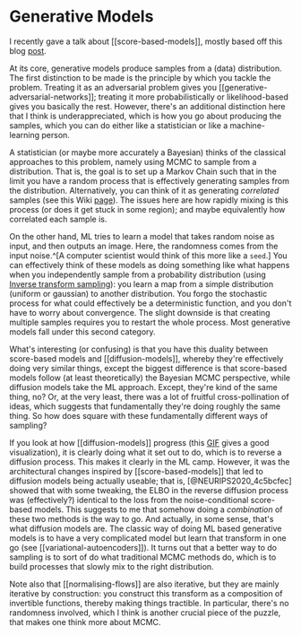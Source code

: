 # Generative Models

I recently gave a talk about [[score-based-models]], mostly based off this blog [post](https://yang-song.net/blog/2021/score/).

At its core, generative models produce samples from a (data) distribution. The first distinction to be made is the principle by which you tackle the problem. Treating it as an adversarial problem gives you [[generative-adversarial-networks]]; treating it more probabilistically or likelihood-based gives you basically the rest. However, there's an additional distinction here that I think is underappreciated, which is how you go about producing the samples, which you can do either like a statistician or like a machine-learning person.

A statistician (or maybe more accurately a Bayesian) thinks of the classical approaches to this problem, namely using MCMC to sample from a distribution. That is, the goal is to set up a Markov Chain such that in the limit you have a random process that is effectively generating samples from the distribution. Alternatively, you can think of it as generating *correlated* samples (see this Wiki [page](https://en.wikipedia.org/wiki/Non-uniform_random_variate_generation#Continuous_distributions)). The issues here are how rapidly mixing is this process (or does it get stuck in some region); and maybe equivalently how correlated each sample is.

On the other hand, ML tries to learn a model that takes random noise as input, and then outputs an image. Here, the randomness comes from the input noise.^[A computer scientist would think of this more like a `seed`.] You can effectively think of these models as doing something like what happens when you independently sample from a probability distribution (using [Inverse transform sampling](https://en.wikipedia.org/wiki/Inverse_transform_sampling)): you learn a map from a simple distribution (uniform or gaussian) to another distribution. You forgo the stochastic process for what could effectively be a deterministic function, and you don't have to worry about convergence. The slight downside is that creating multiple samples requires you to restart the whole process. Most generative models fall under this second category.

What's interesting (or confusing) is that you have this duality between score-based models and [[diffusion-models]], whereby they're effectively doing very similar things, except the biggest difference is that score-based models follow (at least theoretically) the Bayesian MCMC perspective, while diffusion models take the ML approach. Except, they're kind of the same thing, no? Or, at the very least, there was a lot of fruitful cross-pollination of ideas, which suggests that fundamentally they're doing roughly the same thing. So how does square with these fundamentally different ways of sampling?

If you look at how [[diffusion-models]] progress (this [GIF](https://www.reddit.com/r/StableDiffusion/comments/x63xhm/how_stable_diffusion_paints_your_image_iteration/) gives a good visualization), it is clearly doing what it set out to do, which is to reverse a diffusion process. This makes it clearly in the ML camp. However, it was the architectural changes inspired by [[score-based-models]] that led to diffusion models being actually useable; that is, [@NEURIPS2020_4c5bcfec] showed that with some tweaking, the ELBO in the reverse diffusion process was (effectively?) identical to the loss from the noise-conditional score-based models. This suggests to me that somehow doing a _combination_ of these two methods is the way to go. And actually, in some sense, that's what diffusion models are. The classic way of doing ML based generative models is to have a very complicated model but learn that transform in one go (see [[variational-autoencoders]]). It turns out that a better way to do sampling is to sort of do what traditional MCMC methods do, which is to build processes that slowly mix to the right distribution.

Note also that [[normalising-flows]] are also iterative, but they are mainly iterative by construction: you construct this transform as a composition of invertible functions, thereby making things tractible. In particular, there's no randomness involved, which I think is another crucial piece of the puzzle, that makes one think more about MCMC.